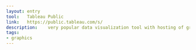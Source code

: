 ```yaml
---
layout: entry
tool:	Tableau Public
link:	https://public.tableau.com/s/
description:	very popular data visualization tool with hosting of graphics
tags:
- graphics
---
```


